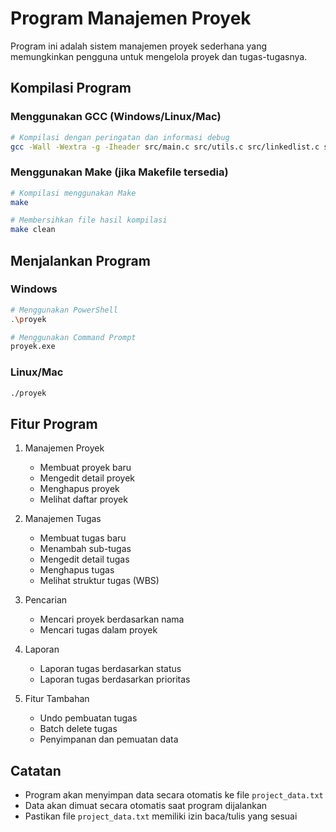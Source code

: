 # Program Manajemen Proyek

Program ini adalah sistem manajemen proyek sederhana yang memungkinkan pengguna untuk mengelola proyek dan tugas-tugasnya.

## Kompilasi Program

### Menggunakan GCC (Windows/Linux/Mac)
```bash
# Kompilasi dengan peringatan dan informasi debug
gcc -Wall -Wextra -g -Iheader src/main.c src/utils.c src/linkedlist.c src/stack.c src/queue.c src/task.c src/project.c src/undo.c src/batch.c src/fileio.c src/menu.c -o proyek
```

### Menggunakan Make (jika Makefile tersedia)
```bash
# Kompilasi menggunakan Make
make

# Membersihkan file hasil kompilasi
make clean
```

## Menjalankan Program

### Windows
```bash
# Menggunakan PowerShell
.\proyek

# Menggunakan Command Prompt
proyek.exe
```

### Linux/Mac
```bash
./proyek
```

## Fitur Program
1. Manajemen Proyek
   - Membuat proyek baru
   - Mengedit detail proyek
   - Menghapus proyek
   - Melihat daftar proyek

2. Manajemen Tugas
   - Membuat tugas baru
   - Menambah sub-tugas
   - Mengedit detail tugas
   - Menghapus tugas
   - Melihat struktur tugas (WBS)

3. Pencarian
   - Mencari proyek berdasarkan nama
   - Mencari tugas dalam proyek

4. Laporan
   - Laporan tugas berdasarkan status
   - Laporan tugas berdasarkan prioritas

5. Fitur Tambahan
   - Undo pembuatan tugas
   - Batch delete tugas
   - Penyimpanan dan pemuatan data

## Catatan
- Program akan menyimpan data secara otomatis ke file `project_data.txt`
- Data akan dimuat secara otomatis saat program dijalankan
- Pastikan file `project_data.txt` memiliki izin baca/tulis yang sesuai 